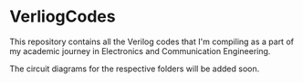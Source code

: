 # VerliogCodes
This repository contains all the Verilog codes that I'm compiling as a part of my academic journey in Electronics and Communication Engineering. 

The circuit diagrams for the respective folders will be added soon. 
